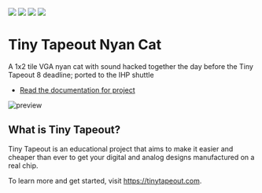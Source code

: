 ![](../../workflows/gds/badge.svg) ![](../../workflows/docs/badge.svg) ![](../../workflows/test/badge.svg) ![](../../workflows/fpga/badge.svg)

# Tiny Tapeout Nyan Cat

A 1x2 tile VGA nyan cat with sound hacked together the day before the Tiny Tapeout 8 deadline; ported to the IHP shuttle

- [Read the documentation for project](docs/info.md)

![preview](docs/preview.png)

## What is Tiny Tapeout?

Tiny Tapeout is an educational project that aims to make it easier and cheaper than ever to get your digital and analog designs manufactured on a real chip.

To learn more and get started, visit https://tinytapeout.com.

